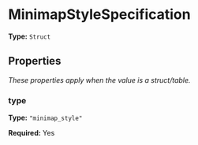 # MinimapStyleSpecification

**Type:** `Struct`

## Properties

*These properties apply when the value is a struct/table.*

### type

**Type:** `"minimap_style"`

**Required:** Yes

